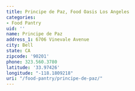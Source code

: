 ```yaml
---
title: Principe de Paz, Food Oasis Los Angeles
categories:
- Food Pantry
uid: ''
name: Principe de Paz
address_1: 6706 Vinevale Avenue
city: Bell
state: CA
zipcode: '90201'
phone: 323.560.3780
latitude: '33.97426'
longitude: "-118.1809218"
uri: "/food-pantry/principe-de-paz/"
---
```


